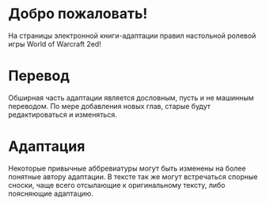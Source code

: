 # Добро пожаловать!
На страницы электронной книги-адаптации правил настольной ролевой игры World of Warcraft 2ed!

# Перевод

Обширная часть адаптации является дословным, пусть и не машинным переводом. По мере добавления новых глав, старые будут редактироваться и изменяться.

# Адаптация

Некоторые привычные аббревиатуры могут быть изменены на более понятные автору адаптации. В тексте так же могут встречаться спорные сноски, чаще всего отсылающие к оригинальному тексту, либо поясняющие адаптацию.